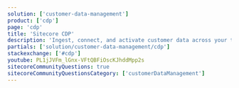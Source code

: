 ```yaml
---
solution: ['customer-data-management']
product: ['cdp']
page: 'cdp'
title: 'Sitecore CDP'
description: 'Ingest, connect, and activate customer data across your tech stack and composable DXP'
partials: ['solution/customer-data-management/cdp']
stackexchange: ['#cdp']
youtube: PL1jJVFm_lGnx-VFtQBFiOscKJhddMpp2s
sitecoreCommunityQuestions: true
sitecoreCommunityQuestionsCategory: ['customerDataManagement']
---
```

